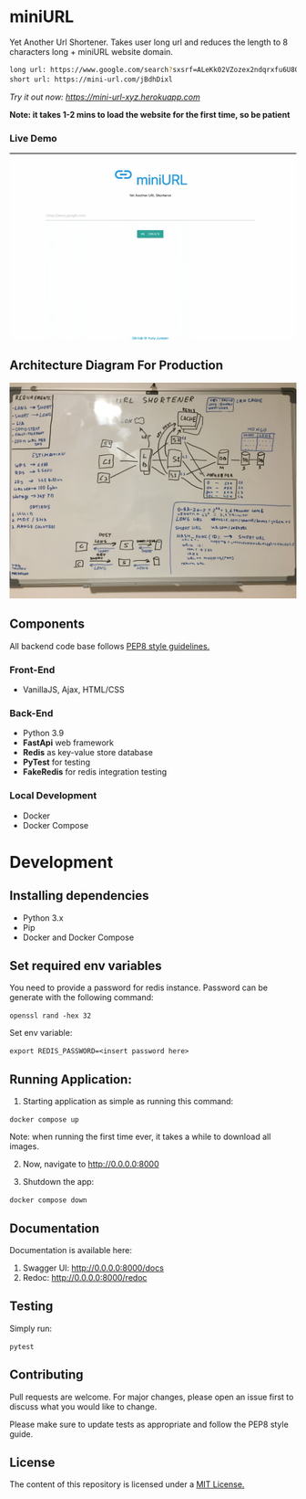 # miniURL

Yet Another Url Shortener. Takes user long url and reduces the length to 8 characters long + miniURL website domain.
```bash
long url: https://www.google.com/search?sxsrf=ALeKk02VZozex2ndqrxfu6U8OOe4jrwLfQ:1619024507825&q=Ridiculously+long+URL&sa=X&ved=2ahUKEwiOja-l6I_wAhXXFXcKHfoTDEoQ1QIwF3oECBoQAQ&biw=1920&bih=969
short url: https://mini-url.com/jBdhDixl
```

_Try it out now: https://mini-url-xyz.herokuapp.com_

**Note: it takes 1-2 mins to load the website for the first time, so be patient**

### Live Demo

![miniURL Demo](images/mini-url.gif)

## Architecture Diagram For Production
![Architecture](images/mini-url-diagram.jpg)

## Components
All backend code base follows [PEP8 style guidelines.](https://www.python.org/dev/peps/pep-0008)
### Front-End
* VanillaJS, Ajax, HTML/CSS
### Back-End 
* Python 3.9
* **FastApi** web framework
* **Redis** as key-value store database
* **PyTest** for testing
* **FakeRedis** for redis integration testing
### Local Development
* Docker
* Docker Compose

# Development
## Installing dependencies
- Python 3.x
- Pip
- Docker and Docker Compose

## Set required env variables
You need to provide a password for redis instance. Password can be generate with the following command:

`openssl rand -hex 32`

Set env variable:

`export REDIS_PASSWORD=<insert password here>`

## Running Application:
1. Starting application as simple as running this command:

`docker compose up`

Note: when running the first time ever, it takes a while to download all images.

2. Now, navigate to http://0.0.0.0:8000

3. Shutdown the app:

`docker compose down`

## Documentation
Documentation is available here:

1. Swagger UI: http://0.0.0.0:8000/docs
2. Redoc: http://0.0.0.0:8000/redoc

## Testing
Simply run:

`pytest`

## Contributing
Pull requests are welcome. For major changes, please open an issue first to discuss what you would like to change.

Please make sure to update tests as appropriate and follow the PEP8 style guide.

## License

The content of this repository is licensed under a [MIT License.](https://github.com/jurayev/mini-url/blob/main/LICENSE.md)
